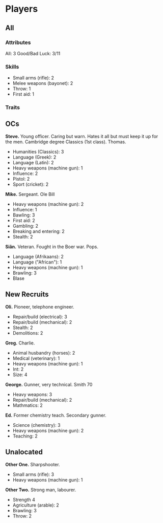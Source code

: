# Players

## All


### Attributes

All: 3
Good/Bad Luck: 3/11

### Skills

* Small arms (rifle): 2
* Melee weapons (bayonet): 2
* Throw: 1
* First aid: 1

### Traits



## OCs

**Steve.** Young officer. Caring but warn. Hates it all but must keep it up for the men. Cambridge degree Classics (1st class). Thomas.

* Humanities (Classics): 3
* Language (Greek): 2
* Language (Latin): 2
* Heavy weapons (machine gun): 1
* Influence: 2
* Pistol: 2
* Sport (cricket): 2

**Mike.** Sergeant. Ole Bill

* Heavy weapons (machine gun): 2
* Influence: 1
* Bawling: 3
* First aid: 2
* Gambling: 2
* Breaking and entering: 2
* Stealth: 2

**Siân.** Veteran. Fought in the Boer war. Pops. 

* Language (Afrikaans): 2
* Language ("African"): 1
* Heavy weapons (machine gun): 1
* Brawling: 3
* Blase

## New Recruits

**Oli.** Pioneer, telephone engineer.

* Repair/build (electrical): 3
* Repair/build (mechanical): 2
* Stealth: 2
* Demolitions: 2

**Greg.** Charlie. 

* Animal husbandry (horses): 2
* Medical (veterinary): 1
* Heavy weapons (machine gun): 1
* Int: 2
* Size: 4

**George.** Gunner, very technical. Smith 70

* Heavy weapons: 3
* Repair/build (mechanical): 2
* Mathmatics: 2 

**Ed.** Former chemistry teach. Secondary gunner. 

* Science (chemistry):  3
* Heavy weapons (machine gun): 2
* Teaching: 2


## Unalocated

**Other One.** Sharpshooter.

* Small arms (rifle): 3
* Heavy weapons (machine gun): 1

**Other Two.** Strong man, labourer. 

* Strength 4
* Agriculture (arable): 2
* Brawling: 3
* Throw: 2
